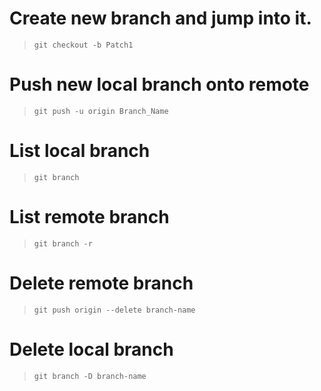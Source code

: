 # Create new branch and jump into it.
> `git checkout -b Patch1`
# Push new local branch onto remote
> `git push -u origin Branch_Name`
# List local branch
> `git branch`
# List remote branch
> `git branch -r`
# Delete remote branch
> `git push origin --delete branch-name`
# Delete local branch
> `git branch -D branch-name`